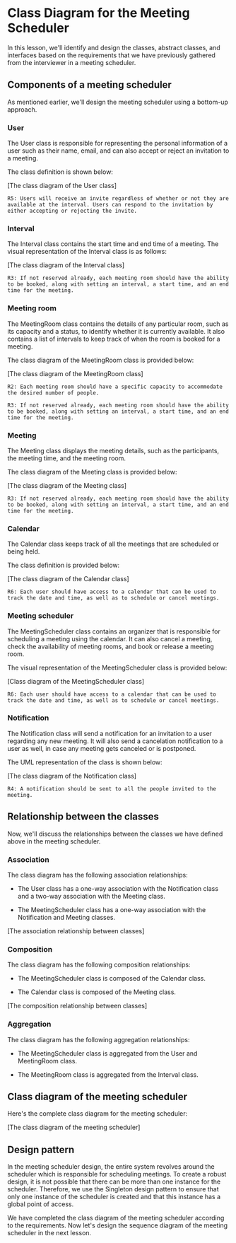 # Class Diagram for the Meeting Scheduler
In this lesson, we'll identify and design the classes, abstract classes, and interfaces based on the requirements that we have previously gathered from the interviewer in a meeting scheduler.

## Components of a meeting scheduler
As mentioned earlier, we'll design the meeting scheduler using a bottom-up approach.

### User
The User class is responsible for representing the personal information of a user such as their name, email, and can also accept or reject an invitation to a meeting.

The class definition is shown below:

[The class diagram of the User class]

```
R5: Users will receive an invite regardless of whether or not they are available at the interval. Users can respond to the invitation by either accepting or rejecting the invite.
```

### Interval
The Interval class contains the start time and end time of a meeting. The visual representation of the Interval class is as follows:

[The class diagram of the Interval class]

```
R3: If not reserved already, each meeting room should have the ability to be booked, along with setting an interval, a start time, and an end time for the meeting.
```
### Meeting room
The MeetingRoom class contains the details of any particular room, such as its capacity and a status, to identify whether it is currently available. It also contains a list of intervals to keep track of when the room is booked for a meeting.

The class diagram of the MeetingRoom class is provided below:

[The class diagram of the MeetingRoom class]

```
R2: Each meeting room should have a specific capacity to accommodate the desired number of people.

R3: If not reserved already, each meeting room should have the ability to be booked, along with setting an interval, a start time, and an end time for the meeting.
```
### Meeting
The Meeting class displays the meeting details, such as the participants, the meeting time, and the meeting room.

The class diagram of the Meeting class is provided below:

[The class diagram of the Meeting class]

```
R3: If not reserved already, each meeting room should have the ability to be booked, along with setting an interval, a start time, and an end time for the meeting.
```
### Calendar
The Calendar class keeps track of all the meetings that are scheduled or being held.

The class definition is provided below:

[The class diagram of the Calendar class]

```
R6: Each user should have access to a calendar that can be used to track the date and time, as well as to schedule or cancel meetings.
```

### Meeting scheduler
The MeetingScheduler class contains an organizer that is responsible for scheduling a meeting using the calendar. It can also cancel a meeting, check the availability of meeting rooms, and book or release a meeting room.

The visual representation of the MeetingScheduler class is provided below:

[Class diagram of the MeetingScheduler class]

```
R6: Each user should have access to a calendar that can be used to track the date and time, as well as to schedule or cancel meetings.
```

### Notification
The Notification class will send a notification for an invitation to a user regarding any new meeting. It will also send a cancelation notification to a user as well, in case any meeting gets canceled or is postponed.

The UML representation of the class is shown below:

[The class diagram of the Notification class]

```
R4: A notification should be sent to all the people invited to the meeting.
```

## Relationship between the classes
Now, we'll discuss the relationships between the classes we have defined above in the meeting scheduler.

### Association
The class diagram has the following association relationships:

- The User class has a one-way association with the Notification class and a two-way association with the Meeting class.

- The MeetingScheduler class has a one-way association with the Notification and Meeting classes.

[The association relationship between classes]

### Composition
The class diagram has the following composition relationships:

- The MeetingScheduler class is composed of the Calendar class.

- The Calendar class is composed of the Meeting class.

[The composition relationship between classes]


### Aggregation
The class diagram has the following aggregation relationships:

- The MeetingScheduler class is aggregated from the User and MeetingRoom class.

- The MeetingRoom class is aggregated from the Interval class.

## Class diagram of the meeting scheduler
Here's the complete class diagram for the meeting scheduler:

[The class diagram of the meeting scheduler]

## Design pattern
In the meeting scheduler design, the entire system revolves around the scheduler which is responsible for scheduling meetings. To create a robust design, it is not possible that there can be more than one instance for the scheduler. Therefore, we use the Singleton design pattern to ensure that only one instance of the scheduler is created and that this instance has a global point of access.

We have completed the class diagram of the meeting scheduler according to the requirements. Now let's design the sequence diagram of the meeting scheduler in the next lesson.
